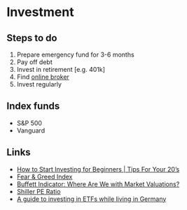 # Investment

## Steps to do

1. Prepare emergency fund for 3-6 months
2. Pay off debt
3. Invest in retirement [e.g. 401k]
4. Find [online broker](online-brokers.md)
5. Invest regularly

## Index funds

* S&P 500
* Vanguard

## Links

* [How to Start Investing for Beginners | Tips For Your 20’s](https://youtu.be/u4Adtp04JxI)
* [Fear & Greed Index](https://edition.cnn.com/markets/fear-and-greed)
* [Buffett Indicator: Where Are We with Market Valuations?](https://www.gurufocus.com/stock-market-valuations.php)
* [Shiller PE Ratio](https://www.multpl.com/shiller-pe)
* [A guide to investing in ETFs while living in Germany](https://indexfundinvestor.eu/a-guide-to-investing-in-etfs-while-living-in-germany/)